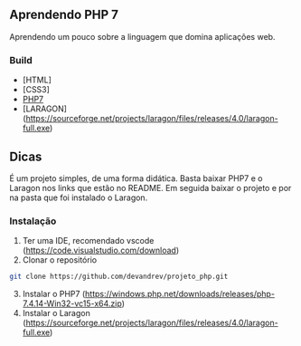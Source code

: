 ## Aprendendo PHP 7

Aprendendo um pouco sobre a linguagem que domina aplicações web.

### Build
* [HTML]
* [CSS3]
* [PHP7](https://windows.php.net/downloads/releases/php-7.4.14-Win32-vc15-x64.zip)
* [LARAGON] (https://sourceforge.net/projects/laragon/files/releases/4.0/laragon-full.exe)

## Dicas

É um projeto simples, de uma forma didática. Basta baixar PHP7 e o Laragon nos links que estão no README. Em seguida baixar o projeto e por na pasta que foi instalado o Laragon.

### Instalação

1. Ter uma IDE, recomendado vscode (https://code.visualstudio.com/download)
2. Clonar o repositório
```sh
git clone https://github.com/devandrev/projeto_php.git
```
3. Instalar o PHP7 (https://windows.php.net/downloads/releases/php-7.4.14-Win32-vc15-x64.zip)
4. Instalar o Laragon (https://sourceforge.net/projects/laragon/files/releases/4.0/laragon-full.exe)
